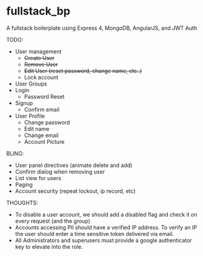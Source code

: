 fullstack_bp
============

A fullstack boilerplate using Express 4, MongoDB, AngularJS, and JWT Auth


TODO:
* User management
  - ~~Create User~~
  - ~~Remove User~~
  - ~~Edit User (reset password, change name, etc..)~~
  - Lock account
* User Groups
* Login
  - Password Reset
* Signup
  - Confirm email
* User Profile
  - Change password
  - Edit name
  - Change email
  - Account Picture

BLING:
  * User panel directives (animate delete and add)
  * Confirm dialog when removing user
  * List view for users
  * Paging
  * Account security (repeat lockout, ip record, etc)

THOUGHTS:
* To disable a user account, we should add a disabled flag and check it on every request (and the group)
* Accounts accessing PII should have a verified IP address. To verify an IP the user should enter a time sensitive token
delivered via email.
* All Administrators and superusers must provide a google authenticator key to elevate into the role.  

